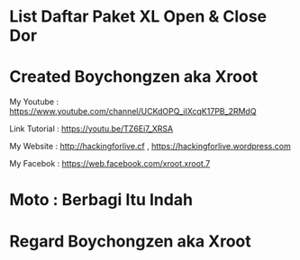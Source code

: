 # List Daftar Paket XL Open & Close Dor

# Created Boychongzen aka Xroot


My Youtube    : https://www.youtube.com/channel/UCKdOPQ_iIXcqK17PB_2RMdQ

Link Tutorial : https://youtu.be/TZ6Ei7_XRSA

My Website : http://hackingforlive.cf , https://hackingforlive.wordpress.com

My Facebok    : https://web.facebook.com/xroot.xroot.7

# Moto : Berbagi Itu Indah

# Regard Boychongzen aka Xroot

